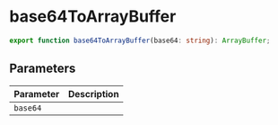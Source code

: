 # base64ToArrayBuffer

```ts
export function base64ToArrayBuffer(base64: string): ArrayBuffer;
```

## Parameters

| Parameter | Description |
|-----------|-------------|
| `base64` | |
